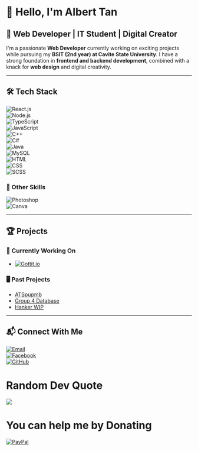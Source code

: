 # 👋 Hello, I'm Albert Tan  

## 🚀 Web Developer | IT Student | Digital Creator  

I'm a passionate **Web Developer** currently working on exciting projects while pursuing my **BSIT (2nd year) at Cavite State University**. I have a strong foundation in **frontend and backend development**, combined with a knack for **web design** and digital creativity.  

---  

## 🛠 Tech Stack  

![React.js](https://img.shields.io/badge/React.js-black?style=for-the-badge&logo=react&logoColor=white)  
![Node.js](https://img.shields.io/badge/Node.js-black?style=for-the-badge&logo=node.js&logoColor=white)  
![TypeScript](https://img.shields.io/badge/TypeScript-black?style=for-the-badge&logo=typescript&logoColor=white)  
![JavaScript](https://img.shields.io/badge/JavaScript-black?style=for-the-badge&logo=javascript&logoColor=white)  
![C++](https://img.shields.io/badge/C++-black?style=for-the-badge&logo=c%2B%2B&logoColor=white)  
![C#](https://img.shields.io/badge/C%23-black?style=for-the-badge&logo=c-sharp&logoColor=white)  
![Java](https://img.shields.io/badge/Java-black?style=for-the-badge&logo=java&logoColor=white)  
![MySQL](https://img.shields.io/badge/MySQL-black?style=for-the-badge&logo=mysql&logoColor=white)  
![HTML](https://img.shields.io/badge/HTML-black?style=for-the-badge&logo=html5&logoColor=white)  
![CSS](https://img.shields.io/badge/CSS-black?style=for-the-badge&logo=css3&logoColor=white)  
![SCSS](https://img.shields.io/badge/SCSS-black?style=for-the-badge&logo=sass&logoColor=white)  

### 🎨 Other Skills  
![Photoshop](https://img.shields.io/badge/Photoshop-black?style=for-the-badge&logo=adobe-photoshop&logoColor=white)  
![Canva](https://img.shields.io/badge/Canva-black?style=for-the-badge&logo=canva&logoColor=white)  

---  

## 🏆 Projects  

### 🔨 Currently Working On  
- [![Gottit.io](https://img.shields.io/badge/Gottit.io-black?style=for-the-badge&logo=google-chrome&logoColor=white)](https://gottit.io/)  

### 🖥️ Past Projects  
- [ATSpupmb](https://snart0000.github.io/ATSpupmb/aa.html)  
- [Group 4 Database](https://snart0000.github.io/group4database.com/)  
- [Hanker WIP](https://snart0000.github.io/Hanker-WIP/page1.html)  

---  

## 📬 Connect With Me  

[![Email](https://img.shields.io/badge/Email-black?style=for-the-badge&logo=gmail&logoColor=white)](mailto:alberttan1814@gmail.com)  
[![Facebook](https://img.shields.io/badge/Facebook-black?style=for-the-badge&logo=facebook&logoColor=white)](https://www.facebook.com/abtttan/)  
[![GitHub](https://img.shields.io/badge/GitHub-black?style=for-the-badge&logo=github&logoColor=white)](https://github.com/snart0000)  


# Random Dev Quote
![](https://quotes-github-readme.vercel.app/api?type=horizontal&theme=radical)

# You can help me by Donating
  [![PayPal](https://img.shields.io/badge/PayPal-00457C?style=for-the-badge&logo=paypal&logoColor=white)](https://paypal.me/@alberttan00)

